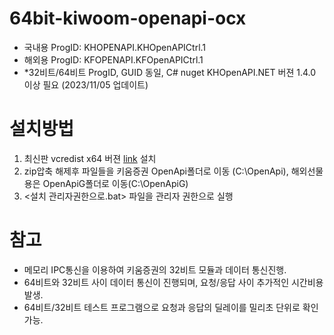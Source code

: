 # 64bit-kiwoom-openapi-ocx

* 국내용 ProgID: KHOPENAPI.KHOpenAPICtrl.1
* 해외용 ProgID: KFOPENAPI.KFOpenAPICtrl.1
* *32비트/64비트 ProgID, GUID 동일, C# nuget KHOpenAPI.NET 버젼 1.4.0 이상 필요 (2023/11/05 업데이트)

# 설치방법
1. 최신판 vcredist x64 버젼 [link](https://docs.microsoft.com/ko-kr/cpp/windows/latest-supported-vc-redist?view=msvc-170) 설치
2. zip압축 해제후 파일들을 키움증권 OpenApi폴더로 이동 (C:\OpenApi), 해외선물용은 OpenApiG폴더로 이동(C:\OpenApiG)
3. <설치 관리자권한으로.bat> 파일을 관리자 권한으로 실행

# 참고
* 메모리 IPC통신을 이용하여 키움증권의 32비트 모듈과 데이터 통신진행.
* 64비트와 32비트 사이 데이터 통신이 진행되며, 요청/응답 사이 추가적인 시간비용 발생.
* 64비트/32비트 테스트 프로그램으로 요청과 응답의 딜레이를 밀리초 단위로 확인가능.



